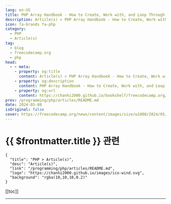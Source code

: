 ```yaml
---
lang: en-US
title: PHP Array Handbook - How to Create, Work with, and Loop Through Arrays
description: Article(s) > PHP Array Handbook - How to Create, Work with, and Loop Through Arrays
icon: fa-brands fa-php
category: 
  - PHP
  - Article(s)
tag: 
  - blog
  - freecodecamp.org
  - php
head:
  - - meta:
    - property: og:title
      content: Article(s) > PHP Array Handbook - How to Create, Work with, and Loop Through Arrays
    - property: og:description
      content: PHP Array Handbook - How to Create, Work with, and Loop Through Arrays
    - property: og:url
      content: https://chanhi2000.github.io/bookshelf/freecodecamp.org/php-array-handbook.html
prev: /programming/php/articles/README.md
date: 2024-05-08
isOriginal: false
cover: https://freecodecamp.org/news/content/images/size/w1000/2024/05/PHP-Array-Handbook-Cover-1.png
---
```


# {{ $frontmatter.title }} 관련

```component VPCard
{
  "title": "PHP > Article(s)",
  "desc": "Article(s)",
  "link": "/programming/php/articles/README.md",
  "logo": "https://chanhi2000.github.io/images/ico-wind.svg",
  "background": "rgba(10,10,10,0.2)"
}
```

[[toc]]

---

<SiteInfo
  name="PHP Array Handbook - How to Create, Work with, and Loop Through Arrays"
  desc="In every programming language, arrays provide a flexible option to store more than one data type in a single variable. They are one of the most versatile data structures in the programming world, which is one reason a lot of external data and many APIs come as arrays. When you..."
  url="https://freecodecamp.org/news/php-array-handbook/"
  logo="https://cdn.freecodecamp.org/universal/favicons/favicon.ico"
  preview="https://freecodecamp.org/news/content/images/size/w1000/2024/05/PHP-Array-Handbook-Cover-1.png"/>

<!-- TODO: 작성 -->

